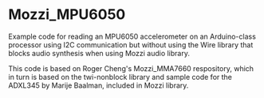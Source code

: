 # Mozzi_MPU6050
Example code for reading an MPU6050 accelerometer on an Arduino-class processor using I2C communication but without using the Wire library that blocks audio synthesis when using Mozzi audio library.

This code is based on Roger Cheng's Mozzi_MMA7660 respository, which in turn is based on the twi-nonblock library and sample code for the ADXL345 by Marije Baalman, included in Mozzi library.
